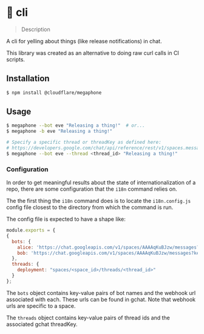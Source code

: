 # 📣 cli

> Description

A cli for yelling about things (like release notifications) in chat.

This library was created as an alternative to doing raw curl calls in CI
scripts.

## Installation

```sh
$ npm install @cloudflare/megaphone
```

## Usage

```sh
$ megaphone --bot eve "Releasing a thing!"  # or...
$ megaphone -b eve "Releasing a thing!"

# Specify a specific thread or threadKey as defined here:
# https://developers.google.com/chat/api/reference/rest/v1/spaces.messages/create#query-parameters
$ megaphone --bot eve --thread <thread_id> "Releasing a thing!"
```

### Configuration

In order to get meaningful results about the state of internationalization of a
repo, there are some configuration that the `i18n` command relies on.

The the first thing the `i18n` command does is to locate the `i18n.config.js`
config file closest to the directory from which the command is run.

The config file is expected to have a shape like:

```js
module.exports = {
{
  bots: {
    alice: 'https://chat.googleapis.com/v1/spaces/AAAAqKuBJzw/messages?key=<alice_key>&token=<some_token>',
    bob: 'https://chat.googleapis.com/v1/spaces/AAAAqKuBJzw/messages?key=<alice_key>&token=<some_token>'
  },
  threads: {
    deployment: "spaces/<space_id>/threads/<thread_id>"
  }
};
```

The `bots` object contains key-value pairs of bot names and the webhook url
associated with each. These urls can be found in gchat. Note that webhook urls
are specific to a space.

The `threads` object contains key-value pairs of thread ids and the associated
gchat threadKey.
